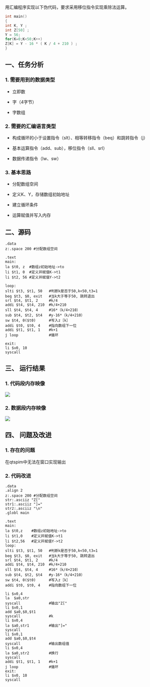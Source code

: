 用汇编程序实现以下伪代码，要求采用移位指令实现乘除法运算。

```c
int main() 
{
int K, Y ; 
int Z[50] ; 
Y = 56;
for(K=0;K<50;K++) 
Z[K] = Y - 16 * ( K / 4 + 210 ) ;
}
```

<!--more-->

## 一、任务分析

### 1. 需要用到的数据类型

- 立即数

- 字（4字节）

- 字数组

### 2. 需要的汇编语言类型

- 构成循环的小于设置指令（slt）、相等转移指令（beq）和跳转指令（j）

- 基本运算指令（add、sub），移位指令（sll、srl）

- 数据传递指令（lw、sw）

### 3. 基本思路

-  分配数组空间

- 定义K、Y，存储数组初始地址

-  建立循环条件

- 运算赋值并写入内存

## 二、源码

```assembly
.data 
z:.space 200 #分配数组空间
 
.text
main:
la $t0, z  #数组z初始地址->to
li $t1, 0  #定义并赋值K->t1
li $t2, 56 #定义并赋值Y->t2

loop:
slti $t3, $t1, 50   #判断k是否于50,k<50,t3=1
beq $t3, $0, exit   #当k大于等于50, 跳转退出
srl $t4, $t1, 2     #k/4
addi $t4, $t4, 210  #k/4+210
sll $t4, $t4, 4     #16*（k/4+210）
sub $t4, $t2, $t4   #y-16*（k/4+210）
sw $t4, 0($t0)      #写入z［k］
addi $t0, $t0, 4    #指向数组下一位
addi $t1, $t1, 1    #k+1
j loop              #循环

exit:
li $v0, 10
syscall
```

##  三、 运行结果

### 1. 代码段内存映像

![](https://i.loli.net/2019/04/12/5cb01a83e0bef.png)

### 2. 数据段内存映像

![](https://i.loli.net/2019/04/12/5cb01a9516097.png)

## 四、 问题及改进

### 1.  存在的问题

在qtspim中无法在窗口实现输出

### 2. 代码改进

```assembly
.data 
.align 2 
z:.space 200 #分配数组空间
str:.asciiz "Z[" 
str1:.asciiz "]=" 
str2:.asciiz "\n" 
.globl main 

.text 
main: 
la $t0,z    #数组z初始地址->to
li $t1,0    #定义并赋值K->t1
li $t2,56   #定义并赋值Y->t2
loop:
slti $t3, $t1, 50   #判断k是否于50,k<50,t3=1
beq $t3, $0, exit   #当k大于等于50, 跳转退出
srl $t4, $t1, 2     #k/4
addi $t4, $t4, 210  #k/4+210
sll $t4, $t4, 4     #16*（k/4+210）
sub $t4, $t2, $t4   #y-16*（k/4+210）
sw $t4, 0($t0)      #写入z［k］
addi $t0, $t0, 4    #指向数组下一位

li $v0,4 
la  $a0,str 
syscall             #输出"Z[" 
li $v0,1 
add $a0,$0,$t1 
syscall             #k 
li $v0,4 
la $a0,str1         #输出"]=" 
syscall 
li $v0,1 
add $a0,$0,$t4
syscall             #输出数组值
li $v0,4 
la $a0,str2         #换行
syscall 
addi $t1, $t1, 1    #k+1
j loop              #循环
exit:
li $v0, 10
syscall
```